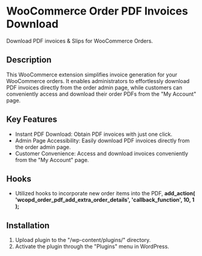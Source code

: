 # WooCommerce Order PDF Invoices Download

Download PDF invoices & Slips for WooCommerce Orders.

## Description
This WooCommerce extension simplifies invoice generation for your WooCommerce orders. It enables administrators to effortlessly download PDF invoices directly from the order admin page, while customers can conveniently access and download their order PDFs from the "My Account" page.

## Key Features
* Instant PDF Download: Obtain PDF invoices with just one click.
* Admin Page Accessibility: Easily download PDF invoices directly from the order admin page.
* Customer Convenience: Access and download invoices conveniently from the "My Account" page.

## Hooks
* Utilized hooks to incorporate new order items into the PDF,
**add_action( 'wcopd_order_pdf_add_extra_order_details', 'callback_function', 10, 1 );**

## Installation
1. Upload plugin to the "/wp-content/plugins/" directory.
2. Activate the plugin through the "Plugins" menu in WordPress.